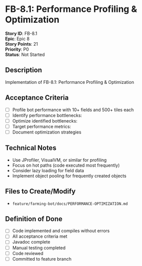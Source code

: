 # FB-8.1: Performance Profiling & Optimization

**Story ID**: FB-8.1  
**Epic**: Epic 8  
**Story Points**: 21  
**Priority**: P0  
**Status**: Not Started  

## Description
Implementation of FB-8.1: Performance Profiling & Optimization

## Acceptance Criteria
- [ ] Profile bot performance with 10+ fields and 500+ tiles each
- [ ] Identify performance bottlenecks:
- [ ] Optimize identified bottlenecks:
- [ ] Target performance metrics:
- [ ] Document optimization strategies

## Technical Notes
- Use JProfiler, VisualVM, or similar for profiling
- Focus on hot paths (code executed most frequently)
- Consider lazy loading for field data
- Implement object pooling for frequently created objects

## Files to Create/Modify
- `feature/farming-bot/docs/PERFORMANCE-OPTIMIZATION.md`

## Definition of Done
- [ ] Code implemented and compiles without errors
- [ ] All acceptance criteria met
- [ ] Javadoc complete
- [ ] Manual testing completed
- [ ] Code reviewed
- [ ] Committed to feature branch
